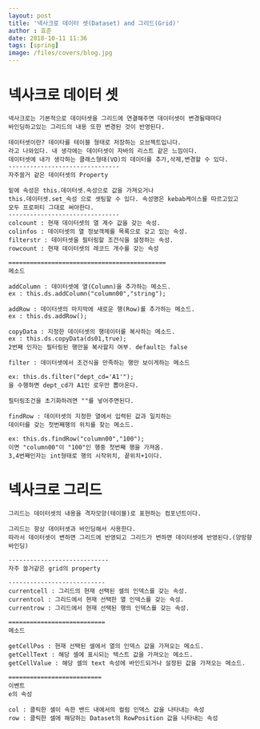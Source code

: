 ```yaml
---
layout: post
title: '넥사크로 데이터 셋(Dataset) and 그리드(Grid)'
author : 효준
date: 2018-10-11 11:36
tags: [spring]
image: /files/covers/blog.jpg
---
```


# 넥사크로 데이터 셋

    넥사크로는 기본적으로 데이터셋을 그리드에 연결해주면 데이터셋이 변경될때마다
    바인딩하고있는 그리드의 내용 또한 변경된 것이 반영된다.
    
    데이터셋이란? 데이타를 테이블 형태로 저장하는 오브젝트입니다.
    라고 나와있다. 내 생각에는 데이터셋이 자바의 리스트 같은 느낌이다.
    데이터셋에 내가 생각하는 클래스형태(VO)의 데이터를 추가,삭제,변경할 수 있다.
    -------------------------------
    자주쓸거 같은 데이터셋의 Property
    
    밑에 속성은 this.데이터셋.속성으로 값을 가져오거나
    this.데이터셋.set_속성 으로 셋팅할 수 있다. 속성명은 kebab케이스를 따르고있고
    모두 프로퍼티 그대로 써야한다.
    -------------------------------
    colcount : 현재 데이터셋의 열 계수 값을 갖는 속성.
    colinfos : 데이터셋의 열 정보객체를 목록으로 갖고 있는 속성.
    filterstr : 데이터셋을 필터링할 조건식을 설정하는 속성.
    rowcount : 현재 데이터셋의 레코드 개수를 갖는 속성
    
    ============================================
    메소드
    
    addColumn : 데이터셋에 열(Column)을 추가하는 메소드.
    ex : this.ds.addColumn("column00","string");
    
    addRow : 데이터셋의 마지막에 새로운 행(Row)를 추가하는 메소드.
    ex : this.ds.addRow(); 
    
    copyData : 지정한 데이터셋의 행데이터를 복사하는 메소드.
    ex : this.ds.copyData(ds01,true);
    2번째 인자는 필터링된 행만을 복사할지 여부. default는 false
    
    filter : 데이터셋에서 조건식을 만족하는 행만 보이게하는 메소드
    
    ex: this.ds.filter("dept_cd='A1'");
    을 수행하면 dept_cd가 A1인 로우만 뽑아온다.
    
    필터링조건을 초기화하려면 ""를 넣어주면된다.
    
    findRow : 데이터셋의 지정한 열에서 입력된 값과 일치하는 
    데이터를 갖는 첫번째행의 위치를 찾는 메소드.
    
    ex: this.ds.findRow("column00","100");
    이면 "column00"이 "100"인 행중 첫번째 행을 가져옴.
    3,4번째인자는 int형태로 행의 시작위치, 끝위치+1이다.
    
# 넥사크로 그리드

    그리드는 데이터셋의 내용을 격자모양(테이블)로 표현하는 컴포넌트이다.
    
    그리드는 항상 데이터셋과 바인딩해서 사용한다.
    따라서 데이터셋이 변하면 그리드에 반영되고 그리드가 변하면 데이터셋에 반영된다.(양방향 바인딩)
    
    ----------------------------
    자주 쓸거같은 grid의 property
    
    ---------------------------
    currentcell : 그리드의 현재 선택된 셀의 인덱스를 갖는 속성.
    currentcol : 그리드에서 현재 선택한 열 인덱스를 갖는 속성.
    currentrow : 그리드에서 현재 선택된 행의 인덱스를 갖는 속성.

    ===========================
    메소드
    
    getCellPos : 현재 선택된 셀에서 열의 인덱스 값을 가져오는 메소드.
    getCellText : 해당 셀에 표시되는 텍스트 값을 가져오는 메소드.
    getCellValue : 해당 셀의 text 속성에 바인드되거나 설정된 값을 가져오는 메소드.
    
    ==========================
    이벤트
    e의 속성
    
    col : 클릭한 셀이 속한 밴드 내에서의 컬럼 인덱스 값을 나타내는 속성
    row : 클릭한 셀에 해당하는 Dataset의 RowPosition 값을 나타내는 속성
    
    
    

